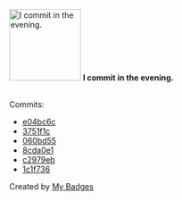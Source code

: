 <img src="https://my-badges.github.io/my-badges/evening-commits.png" alt="I commit in the evening." title="I commit in the evening." width="128">
<strong>I commit in the evening.</strong>
<br><br>

Commits:

- <a href="https://github.com/ksysoev/make-it-public-tgbot/commit/e04bc6cfafeb4704bc14b365e278a4c2ff3d7ec9">e04bc6c</a>
- <a href="https://github.com/ksysoev/make-it-public/commit/3751f1cd5022b4f31f8a18b984b9948affeb6c56">3751f1c</a>
- <a href="https://github.com/ksysoev/make-it-public/commit/060bd55ffca05a7c425347259fce7270e951a7d0">060bd55</a>
- <a href="https://github.com/ksysoev/make-it-public-tgbot/commit/8cda0e14f46fceb14e3421ec24707e10116435c1">8cda0e1</a>
- <a href="https://github.com/ksysoev/make-it-public/commit/c2979eb7eb7c07d81a9bc8c8ca4dbdf28823f822">c2979eb</a>
- <a href="https://github.com/ksysoev/make-it-public/commit/1c1f736f1fc0fd171e0698aea8f822d13de3f332">1c1f736</a>


Created by <a href="https://github.com/my-badges/my-badges">My Badges</a>